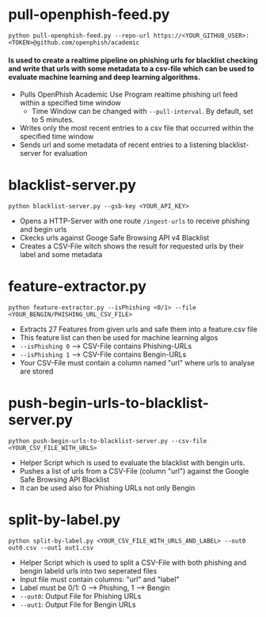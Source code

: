 # pull-openphish-feed.py
    python pull-openphish-feed.py --repo-url https://<YOUR_GITHUB_USER>:<TOKEN>@github.com/openphish/academic

#### Is used to create a realtime pipeline on phishing urls for blacklist checking and write that urls with some metadata to a csv-file which can be used to evaluate machine learning and deep learning algorithms.
* Pulls OpenPhish Academic Use Program realtime phishing url feed within a specified time window
  * Time Window can be changed with `--pull-interval`. By default, set to 5 minutes.
* Writes only the most recent entries to a csv file that occurred within the specified time window
* Sends url and some metadata of recent entries to a listening blacklist-server for evaluation

# blacklist-server.py
    python blacklist-server.py --gsb-key <YOUR_API_KEY>
* Opens a HTTP-Server with one route `/ingest-urls` to receive phishing and begin urls
* Ckecks urls against Googe Safe Browsing API v4 Blacklist
* Creates a CSV-File witch shows the result for requested urls by their label and some metadata

# feature-extractor.py
    python feature-extractor.py --isPhishing <0/1> --file <YOUR_BENGIN/PHISHING_URL_CSV_FILE>
* Extracts 27 Features from given urls and safe them into a feature.csv file
* This feature list can then be used for machine learning algos
* `--isPhishing 0` --> CSV-File contains Phishing-URLs
* `--isPhishing 1` --> CSV-File contains Bengin-URLs
* Your CSV-File must contain a column named "url" where urls to analyse are stored

# push-begin-urls-to-blacklist-server.py
    python push-begin-urls-to-blacklist-server.py --csv-file <YOUR_CSV_FILE_WITH_URLS>
* Helper Script which is used to evaluate the blacklist with bengin urls.
* Pushes a list of urls from a CSV-File (column "url") against the Google Safe Browsing API Blacklist
* It can be used also for Phishing URLs not only Bengin

# split-by-label.py
    python split-by-label.py <YOUR_CSV_FILE_WITH_URLS_AND_LABEL> --out0 out0.csv --out1 out1.csv
* Helper Script which is used to split a CSV-File with both phishing and bengin labeld urls into two seperated files
* Input file must contain columns: "url" and "label"
* Label must be 0/1: 0 --> Phishing, 1 --> Bengin
* `--out0`: Output File for Phishing URLs
* `--out1`: Output File for Bengin URLs
